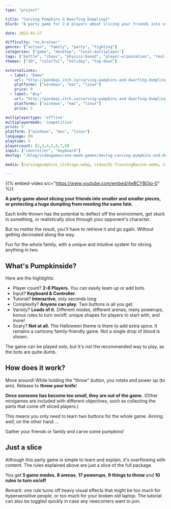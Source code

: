 ```yaml
---
type: "project"

title: "Carving Pumpkins & Dwarfing Dumplings"
blurb: "A party game for 2-8 players about slicing your friends into smaller pieces, or preventing a huge dumpling from meeting the same fate."

date: 2022-01-27

difficulty: "no_brainer"
genres: ["action", "family", "party", "fighting"]
categories: ["game", "desktop", "local-multiplayer"]
tags: ["battle", "chaos", "physics-based", "player-elimination", "real-time", "shared-map", "game-modes", "modular", "powerups", "map-selection"]
themes: ["2D", "colorful", "holiday", "top-down"]

externalLinks:
  - label: "Demo"
    url: "http://pandaqi.itch.io/carving-pumpkins-and-dwarfing-dumplings/"
    platforms: ["windows", "mac", "linux"]
    price: 0 
  - label: "Buy"
    url: "http://pandaqi.itch.io/carving-pumpkins-and-dwarfing-dumplings/"
    platforms: ["windows", "mac", "linux"]
    price: 5

multiplayertype: 'offline'
multiplayermode: 'competitive'
price: 5
platform: ["windows", "mac", "linux"]
language: EN
playtime: 5
playercount: [2,3,4,5,6,7,8]
input: ["controller", "keyboard"]
devlog: "/blog/videogames/one-week-games/devlog-carving-pumpkins-and-dwarfing-dumplings/"

media: [carvingpumpkins_itchlogo.webp, video/01-TrainingRavine.webm, video/02-FamilyDinner.webm, video/03-JungleAndTown.webm, video/04-SwimmingPoolAndBlackouts.webm, video/05-ForestAndPirate.webm, video/06-HauntedHouse.webm, video/07-Menus.webm, video/08-GraveyardAndTown.webm, video/09-DinnerAndRavine.webm]

---
```


{{% embed-video src="https://www.youtube.com/embed/4eBCYBOjo-0" %}}

**A party game about slicing your friends into smaller and smaller pieces, or protecting a huge dumpling from meeting the same fate.**

Each knife thrown has the potential to deflect off the environment, get stuck in something, or realistically slice through your opponent's character. 

But no matter the result, you'll have to retrieve it and go again. Without getting decimated along the way.

Fun for the whole family, with a unique and intuitive system for slicing anything in two.

## What's Pumpkinside?

Here are the highlights:

* Player count? **2-8 Players**. You can easily team up or add bots.
* Input? **Keyboard & Controller**.
* Tutorial? **Interactive**, only seconds long
* Complexity? **Anyone can play.** Two buttons is all you get.
* Variety? **Loads  of it.** Different modes, different arenas, many powerups, bonus rules to turn on/off, unique shapes for players to start with, and more!
* Scary? **Not at all.** The Halloween theme is there to add extra spice. It remains a cartoony family-friendly game. Not a single drop of blood is shown.

The game can be played _solo_, but it's not the recommended way to play, as the bots are quite dumb. 

## How does it work?

Move around! While holding the "throw" button, you rotate and power up (to aim). Release to **throw your knife**!

**Once someone has become _too small_, they are out of the game.** (Other minigames are included with different objectives, such as collecting the parts that come off sliced players.)

This means you only need to learn two buttons for the whole game. Aiming _well_, on the other hand ...

Gather your friends or family and carve some pumpkins!

## Just a slice

Although this party game is simple to learn and explain, it's overflowing with content. The rules explained above are just a slice of the full package.

You get **5 game modes**, **8 arenas**, **17 powerups**, **9 things to throw** and **10 rules to turn on/off**

_Remark_: one rule turns off heavy visual effects that might be too much for hypersensitive people, or too much for your broken old laptop. The tutorial can also be toggled quickly in case any newcomers want to join.
